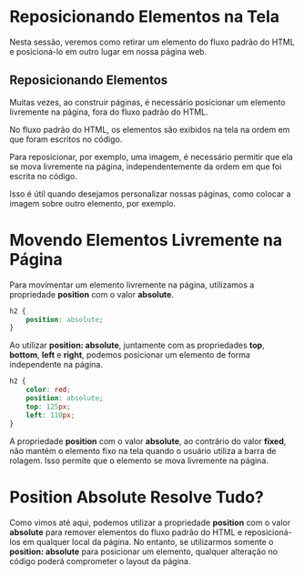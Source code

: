 # Reposicionando Elementos na Tela

Nesta sessão, veremos como retirar um elemento do fluxo padrão do HTML e 
posicioná-lo em outro lugar em nossa página web.

## Reposicionando Elementos

Muitas vezes, ao construir páginas, é necessário posicionar um elemento 
livremente na página, fora do fluxo padrão do HTML.

No fluxo padrão do HTML, os elementos são exibidos na tela na ordem em 
que foram escritos no código.

Para reposicionar, por exemplo, uma imagem, é necessário permitir que ela 
se mova livremente na página, independentemente da ordem em que foi escrita no código.

Isso é útil quando desejamos personalizar nossas páginas, como colocar a 
imagem sobre outro elemento, por exemplo.

# Movendo Elementos Livremente na Página

Para movimentar um elemento livremente na página, utilizamos a propriedade 
**position** com o valor **absolute**.

```css
h2 {
    position: absolute;
}
```

Ao utilizar **position: absolute**, juntamente com as propriedades **top**, 
**bottom**, **left** e **right**, podemos posicionar um elemento de forma independente na página.

```css
h2 {
    color: red;
    position: absolute;
    top: 125px;
    left: 110px;
}
```

A propriedade **position** com o valor **absolute**, ao contrário do valor 
**fixed**, não mantém o elemento fixo na tela quando o usuário utiliza a 
barra de rolagem. Isso permite que o elemento se mova livremente na página.

# Position Absolute Resolve Tudo?

Como vimos até aqui, podemos utilizar a propriedade **position** com o 
valor **absolute** para remover elementos do fluxo padrão do HTML e 
reposicioná-los em qualquer local da página. No entanto, se utilizarmos 
somente o **position: absolute** para posicionar um elemento, qualquer 
alteração no código poderá comprometer o layout da página.
